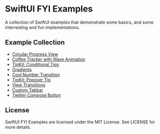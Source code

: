 # SwiftUI FYI Examples
A collection of SwiftUI examples that demonstrate some basics, and some interresting and fun implementations.

## Example Collection

- [Circular Progress View](https://github.com/maroufsaid/SwiftUIFYI-Examples/blob/242577c38618aff2509c59650f8dba4d1c4b82b0/SwiftUIFYI/Examples/CircleProgressView.swift)
- [Coffee Tracker with Wave Animation](https://github.com/maroufsaid/SwiftUIFYI-Examples/blob/242577c38618aff2509c59650f8dba4d1c4b82b0/SwiftUIFYI/Examples/CoffeeTrackerView.swift)
- [TipKit: Conditional Tips](https://github.com/maroufsaid/SwiftUIFYI-Examples/blob/242577c38618aff2509c59650f8dba4d1c4b82b0/SwiftUIFYI/Examples/ConditionalTipDemoView.swift)
- [Gradients](https://github.com/maroufsaid/SwiftUIFYI-Examples/blob/242577c38618aff2509c59650f8dba4d1c4b82b0/SwiftUIFYI/Examples/Gradients.swift)
- [Cool Number Transition](https://github.com/maroufsaid/SwiftUIFYI-Examples/blob/242577c38618aff2509c59650f8dba4d1c4b82b0/SwiftUIFYI/Examples/NumberTransitionView.swift)
- [TipKit: Popover Tip](https://github.com/maroufsaid/SwiftUIFYI-Examples/blob/242577c38618aff2509c59650f8dba4d1c4b82b0/SwiftUIFYI/Examples/PopoverTipDemoView.swift)
- [View Transitions](https://github.com/maroufsaid/SwiftUIFYI-Examples/blob/242577c38618aff2509c59650f8dba4d1c4b82b0/SwiftUIFYI/Examples/TransitionExamples.swift)
- [Custom Tabbar](https://github.com/maroufsaid/SwiftUIFYI-Examples/blob/242577c38618aff2509c59650f8dba4d1c4b82b0/SwiftUIFYI/Examples/CustomTabbarDemoView.swift)
- [Twitter Compose Button](https://github.com/maroufsaid/SwiftUIFYI-Examples/blob/09ac8dcb7a58721c8dc40d2563d3a44e82c5696d/SwiftUIFYI/Examples/TwitterComposeButton.swift)

## License
SwiftUI FYI Examples are licensed under the MIT License. See LICENSE for more details.
